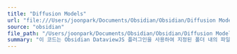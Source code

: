 ```yaml
---
title: "Diffusion Models"
url: "file:///Users/joonpark/Documents/Obsidian/Obsidian/Diffusion Models.md"
source: "obsidian"
file_path: "/Users/joonpark/Documents/Obsidian/Obsidian/Diffusion Models.md"
summary: "이 코드는 Obsidian DataviewJS 플러그인을 사용하여 지정된 폴더 내의 파일들을 특정 태그(\"models\")로 필터링하고, 사용자 정의 속성(제목, 설명, 태그, 별점 등)에 따라 그룹화 및 정렬하여 테이블 형태로 보여주는 스크립트입니다.  사용자는 코드 상단의 설정 영역에서 폴더 경로, 필터링 조건, 속성 정의, 그룹핑 방식, 정렬 순서, 테이블 컬럼 및 스타일 등을 자유롭게 변경하여 기능을 커스터마이징할 수 있습니다.  결과는 사용자가 설정한 기준에 따라 정렬되고, 이미지 표시, 그룹별 개수 표시 등의 추가적인 기능도 포함되어 있습니다.\n"
---
```


